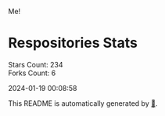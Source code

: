 Me!

# Respositories Stats
Stars Count: 234  
Forks Count: 6

2024-01-19 00:08:58  

This README is automatically generated by [🐰](https://github.com/rnitta/rnitta).
